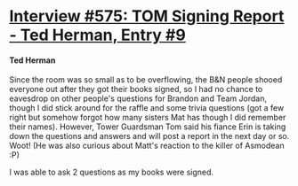 # [Interview #575: TOM Signing Report - Ted Herman, Entry #9](https://www.theoryland.com/intvmain.php?i=575#9)

#### Ted Herman

Since the room was so small as to be overflowing, the B&N people shooed everyone out after they got their books signed, so I had no chance to eavesdrop on other people's questions for Brandon and Team Jordan, though I did stick around for the raffle and some trivia questions (got a few right but somehow forgot how many sisters Mat has though I did remember their names). However, Tower Guardsman Tom said his fiance Erin is taking down the questions and answers and will post a report in the next day or so. Woot! (He was also curious about Matt's reaction to the killer of Asmodean :P)

I was able to ask 2 questions as my books were signed.


